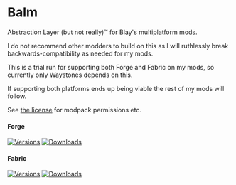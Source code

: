 # Balm

Abstraction Layer (but not really)™ for Blay's multiplatform mods.

I do not recommend other modders to build on this as I will ruthlessly break backwards-compatibility as needed for my mods.

This is a trial run for supporting both Forge and Fabric on my mods, so currently only Waystones depends on this.

If supporting both platforms ends up being viable the rest of my mods will follow.

See [the license](LICENSE) for modpack permissions etc.

#### Forge

[![Versions](http://cf.way2muchnoise.eu/versions/531761_latest.svg)](https://www.curseforge.com/minecraft/mc-mods/balm) 
[![Downloads](http://cf.way2muchnoise.eu/full_531761_downloads.svg)](https://www.curseforge.com/minecraft/mc-mods/balm)

#### Fabric

[![Versions](http://cf.way2muchnoise.eu/versions/500525_latest.svg)](https://www.curseforge.com/minecraft/mc-mods/balm-fabric) 
[![Downloads](http://cf.way2muchnoise.eu/full_500525_downloads.svg)](https://www.curseforge.com/minecraft/mc-mods/balm-fabric)

